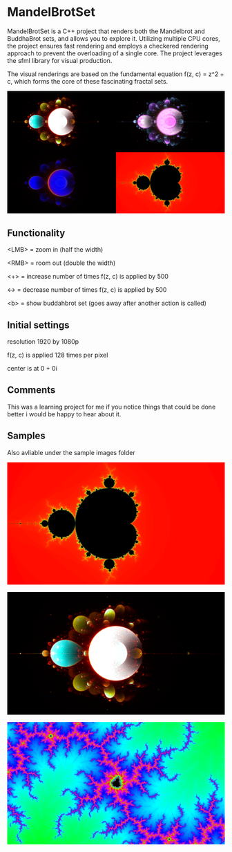 # MandelBrotSet

MandelBrotSet is a C++ project that renders both the Mandelbrot and BuddhaBrot sets, and allows you to explore it. Utilizing multiple CPU cores, the project ensures fast rendering and employs a checkered rendering approach to prevent the overloading of a single core. The project leverages the sfml library for visual production.

The visual renderings are based on the fundamental equation f(z, c) = z^2 + c, which forms the core of these fascinating fractal sets.

![Set of 4 examples](https://github.com/EdwardBrodskiy/MandelBrotSet/blob/master/sample-images/set%20of%204.png)

## Functionality

\<LMB> = zoom in (half the width)

\<RMB> = room out (double the width)

<+> = increase number of times f(z, c) is applied by 500

<-> = decrease number of times f(z, c) is applied by 500

\<b> = show buddahbrot set (goes away after another action is called)

## Initial settings

resolution 1920 by 1080p

f(z, c) is applied 128 times per pixel

center is at 0 + 0i

## Comments

This was a learning project for me if you notice things that could be done better i would be happy to hear 
about it.

## Samples

Also avliable under the sample images folder

![Mandelbrot Set](https://github.com/EdwardBrodskiy/MandelBrotSet/blob/master/sample-images/mandelbrot%201080%20hue.png)

![Buddhabrot set](https://github.com/EdwardBrodskiy/MandelBrotSet/blob/master/sample-images/buddah%201080%20layered.png)

![Mandelbrot Set example 1](https://github.com/EdwardBrodskiy/MandelBrotSet/blob/master/sample-images/MandelBrotSet%201080%201.png)


